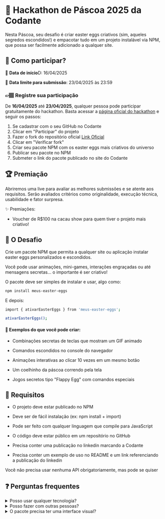 # 🐰 Hackathon de Páscoa 2025 da Codante
Nesta Páscoa, seu desafio é criar easter eggs criativos (sim, aqueles segredos escondidos!) e empacotar tudo em um projeto instalável via NPM, que possa ser facilmente adicionado a qualquer site.

## 🤔 Como participar?
📅 **Data de início**D: 16/04/2025

📅 **Data limite para submissão**: 23/04/2025 às 23:59

### 👉🏽 Registre sua participação
De **16/04/2025** até **23/04/2025**, qualquer pessoa pode participar gratuitamente do hackathon.
Basta acessar a [página oficial do hackathon](https://codante.io/mini-projetos/hackathon-de-pascoa-2025) e seguir os passos:

1. Se cadastrar com o seu GitHub no Codante
2. Clicar em "Participar" do projeto
3. Fazer o fork do repositório oficial [Link Oficial](https://codante.io/mini-projetos/hackathon-de-pascoa-2025/fork)
4. Clicar em "Verificar fork"
5. Criar seu pacote NPM com os easter eggs mais criativos do universo
6. Publicar seu pacote no NPM
7. Submeter o link do pacote publicado no site do Codante

## 🏆 Premiação
Abriremos uma live para avaliar as melhores submissões e se atente aos requisitos.
Serão avaliados critérios como originalidade, execução técnica, usabilidade e fator surpresa.

✨ Premiações:
 - Voucher de R$100 na cacau show para quem tiver o projeto mais criativo!
   
## 🧩 O Desafio
Crie um pacote NPM que permita a qualquer site ou aplicação instalar easter eggs personalizados e escondidos.

Você pode usar animações, mini-games, interações engraçadas ou até mensagens secretas... o importante é ser criativo!

O pacote deve ser simples de instalar e usar, algo como:
```bash
npm install meus-easter-eggs
```

E depois:
```bash
import { ativarEasterEggs } from 'meus-easter-eggs';

ativarEasterEggs();
```

#### 🍫 Exemplos do que você pode criar:
- Combinações secretas de teclas que mostram um GIF animado

- Comandos escondidos no console do navegador

- Animações interativas ao clicar 10 vezes em um mesmo botão

- Um coelhinho da páscoa correndo pela tela

- Jogos secretos tipo "Flappy Egg" com comandos especiais


## 🔨 Requisitos
- O projeto deve estar publicado no NPM

- Deve ser de fácil instalação (ex: npm install + import)

- Pode ser feito com qualquer linguagem que compile para JavaScript

- O código deve estar público em um repositório no GitHub

- Precisa conter uma publicação no linkedin marcando a Codante

- Precisa conter um exemplo de uso no README e um link referenciando a publicação do linkedin


Você não precisa usar nenhuma API obrigatoriamente, mas pode se quiser

## ❓ Perguntas frequentes
<details> 
<summary>Posso usar qualquer tecnologia?</summary>
	
```
Sim! Desde que o resultado seja um pacote NPM utilizável em projetos frontend.
```

</details>

<details> <summary>Posso fazer com outras pessoas?</summary>
```
Sim, projetos em dupla ou em grupo são super bem-vindos.
```
</details>

 <details> <summary>O pacote precisa ter uma interface visual?</summary>
```
Não necessariamente. Pode ser só no console ou por interações invisíveis. Mas quanto mais divertido e interativo, melhor!
```
</details>


